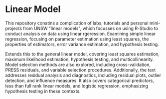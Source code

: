 # Linear Model 

This repository conatins a complication of labs, tutorials and personal mini-projects from UNSW "linear models", which focusses on using R-Studio to conduct analysis on data using linear rgeression. Examining simple linear regression, focusing on parameter estimation using least squares, the properties of estimators, error variance estimation, and hypothesis testing.

Extends this to the general linear model, covering least squares estimation, maximum likelihood estimation, hypothesis testing, and multicollinearity. Model selection methods are also explored, including cross-validation, PRESS residuals, and variable selection procedures. Additionally, the text addresses residual analysis and diagnostics, including residual plots, outlier detection, and influence measures. It also covers categorical predictors, less than full rank linear models, and logistic regression, emphasizing hypothesis testing in these contexts.
